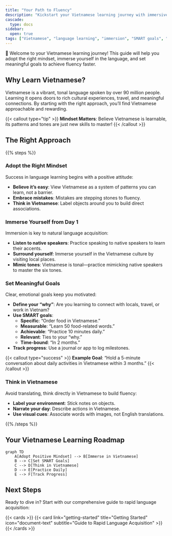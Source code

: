```yaml
---
title: "Your Path to Fluency"
description: "Kickstart your Vietnamese learning journey with immersive techniques, SMART goals, and a positive mindset for rapid language acquisition."
cascade:
  type: docs
sidebar:
  open: true
tags: ["Vietnamese", "language learning", "immersion", "SMART goals", "pronunciation"]
---
```


👋 Welcome to your Vietnamese learning journey! This guide will help you adopt the right mindset, immerse yourself in the language, and set meaningful goals to achieve fluency faster.

<!--more-->

## Why Learn Vietnamese?

Vietnamese is a vibrant, tonal language spoken by over 90 million people. Learning it opens doors to rich cultural experiences, travel, and meaningful connections. By starting with the right approach, you’ll find Vietnamese approachable and rewarding.

{{< callout type="tip" >}}
**Mindset Matters**: Believe Vietnamese is learnable, its patterns and tones are just new skills to master!
{{< /callout >}}

## The Right Approach

{{% steps %}}

### Adopt the Right Mindset

Success in language learning begins with a positive attitude:

- **Believe it’s easy**: View Vietnamese as a system of patterns you can learn, not a barrier.
- **Embrace mistakes**: Mistakes are stepping stones to fluency.
- **Think in Vietnamese**: Label objects around you to build direct associations.

### Immerse Yourself from Day 1

Immersion is key to natural language acquisition:

- **Listen to native speakers**: Practice speaking to native speakers to learn their accents.
- **Surround yourself**: Immerse yourself in the Vietnamese culture by visiting local places.
- **Mimic tones**: Vietnamese is tonal—practice mimicking native speakers to master the six tones.

### Set Meaningful Goals

Clear, emotional goals keep you motivated:

- **Define your “why”**: Are you learning to connect with locals, travel, or work in Vietnam?
- **Use SMART goals**:
  - **Specific**: “Order food in Vietnamese.”
  - **Measurable**: “Learn 50 food-related words.”
  - **Achievable**: “Practice 10 minutes daily.”
  - **Relevant**: Ties to your “why.”
  - **Time-bound**: “In 2 months.”
- **Track progress**: Use a journal or app to log milestones.

{{< callout type="success" >}}
**Example Goal**: “Hold a 5-minute conversation about daily activities in Vietnamese within 3 months.”
{{< /callout >}}

### Think in Vietnamese

Avoid translating, think directly in Vietnamese to build fluency:

- **Label your environment**: Stick notes on objects.
- **Narrate your day**: Describe actions in Vietnamese.
- **Use visual cues**: Associate words with images, not English translations.

{{% /steps %}}

## Your Vietnamese Learning Roadmap

```mermaid
graph TD
    A[Adopt Positive Mindset] --> B[Immerse in Vietnamese]
    B --> C[Set SMART Goals]
    C --> D[Think in Vietnamese]
    D --> E[Practice Daily]
    E --> F[Track Progress]
```

## Next Steps

Ready to dive in? Start with our comprehensive guide to rapid language acquisition:

{{< cards >}}
  {{< card link="getting-started" title="Getting Started" icon="document-text" subtitle="Guide to Rapid Language Acquisition" >}}
{{< /cards >}}